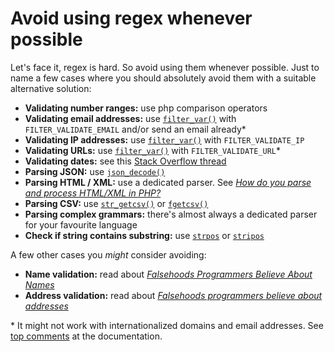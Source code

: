 # Avoid using regex whenever possible

Let's face it, regex is hard. So avoid using them whenever possible. Just to name a few cases where you should absolutely avoid them with a suitable alternative solution:

- **Validating number ranges:** use php comparison operators
- **Validating email addresses:** use [`filter_var()`](http://php.net/filter_var) with `FILTER_VALIDATE_EMAIL` and/or send an email already*
- **Validating IP addresses:** use [`filter_var()`](http://php.net/filter_var) with `FILTER_VALIDATE_IP`
- **Validating URLs:** use [`filter_var()`](http://php.net/filter_var) with `FILTER_VALIDATE_URL`*
- **Validating dates:** see this [Stack Overflow thread](http://stackoverflow.com/questions/19271381/correctly-determine-if-date-string-is-a-valid-date-in-that-format)
- **Parsing JSON:** use [`json_decode()`](http://php.net/json_decode)
- **Parsing HTML / XML:** use a dedicated parser. See [*How do you parse and process HTML/XML in PHP?*](http://stackoverflow.com/questions/3577641/how-do-you-parse-and-process-html-xml-in-php)
- **Parsing CSV:** use [`str_getcsv()`](http://php.net/manual/en/function.str-getcsv.php) or [`fgetcsv()`](http://php.net/manual/en/function.fgetcsv.php)
- **Parsing complex grammars:** there's almost always a dedicated parser for your favourite language
- **Check if string contains substring:** use [`strpos`](http://php.net/strpos) or [`stripos`](http://php.net/stripos)

A few other cases you *might* consider avoiding:
- **Name validation:** read about [*Falsehoods Programmers Believe About Names*](http://www.kalzumeus.com/2010/06/17/falsehoods-programmers-believe-about-names/)
- **Address validation:** read about [*Falsehoods programmers believe about addresses*](https://www.mjt.me.uk/posts/falsehoods-programmers-believe-about-addresses/)

\* It might not work with internationalized domains and email addresses. See [top comments](https://secure.php.net/manual/en/function.filter-var.php#111828) at the documentation.